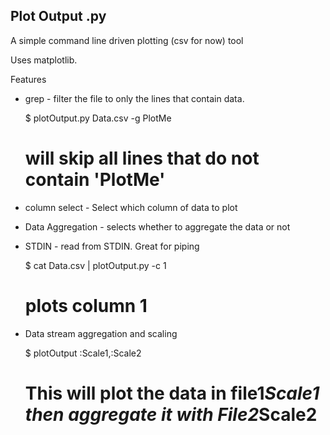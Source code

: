 ## Plot Output .py

A simple command line driven plotting (csv for now) tool 

Uses matplotlib.

Features

* grep - filter the file to only the lines that contain data. 
	
	$ plotOutput.py Data.csv -g PlotMe
	# will skip all lines that do not contain 'PlotMe'
* column select - Select which column of data to plot
* Data Aggregation - selects whether to aggregate the data or not
* STDIN - read from STDIN. Great for piping
	
	$ cat Data.csv | plotOutput.py -c 1
	# plots column 1 
* Data stream aggregation and scaling
	
	$ plotOutput <File1>:Scale1,<File2>:Scale2
	# This will plot the data in file1*Scale1 then aggregate it with File2*Scale2



